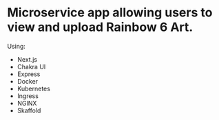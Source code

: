 # Microservice app allowing users to view and upload Rainbow 6 Art.

Using:
  - Next.js
  - Chakra UI
  - Express
  - Docker
  - Kubernetes
  - Ingress
  - NGINX
  - Skaffold
